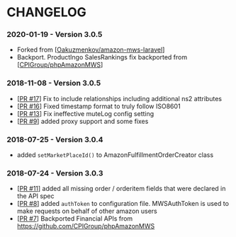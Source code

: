# CHANGELOG

### 2020-01-19 - Version 3.0.5

* Forked from [[Oakuzmenkov/amazon-mws-laravel](https://github.com/Oakuzmenkov/amazon-mws-laravel)]
* Backport. ProductIngo SalesRankings fix backported from [[CPIGroup/phpAmazonMWS](https://github.com/CPIGroup/phpAmazonMWS)]

### 2018-11-08 - Version 3.0.5

* [[PR #17](https://github.com/Oakuzmenkov/amazon-mws-laravel/pull/17)] Fix to include relationships including additional ns2 attributes
* [[PR #16](https://github.com/Oakuzmenkov/amazon-mws-laravel/pull/16)] Fixed timestamp format to truly follow ISO8601
* [[PR #13](https://github.com/Oakuzmenkov/amazon-mws-laravel/pull/13)] Fix ineffective muteLog config setting
* [[PR #9](https://github.com/Oakuzmenkov/amazon-mws-laravel/pull/9)] added proxy support and some fixes

### 2018-07-25 - Version 3.0.4

* added `setMarketPlaceId()` to AmazonFulfillmentOrderCreator class

### 2018-07-24 - Version 3.0.3

* [[PR #11](https://github.com/Oakuzmenkov/amazon-mws-laravel/pull/11/)] added all missing order / orderitem fields that were declared in the API spec
* [[PR #8](https://github.com/Oakuzmenkov/amazon-mws-laravel/pull/8/)] added `authToken` to configuration file. MWSAuthToken is used to make requests on behalf of other amazon users
* [[PR #7](https://github.com/Oakuzmenkov/amazon-mws-laravel/pull/7/)] Backported Financial APIs from https://github.com/CPIGroup/phpAmazonMWS

